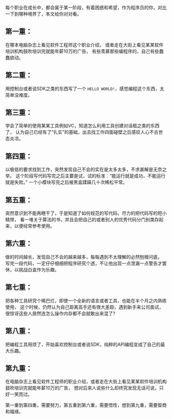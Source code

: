 每个职业在成长中，都会属于某一阶段，有着困惑和希望，作为程序员的你，对比一下到哪种境界了，本文给你对对看。
 
## 第一重：  ##

在哪本电脑杂志上看见软件工程师这个职业介绍，
或者走在大街上看见某某软件培训机构鼓吹培训完就能年薪10万的广告，
有些羡慕那些编程序的，自己有些蠢蠢欲动。 

## 第二重：  ##

用控制台或者说SDK之类的东西写了一个 `HELLO WORLD!`，感觉编程这个东西，太简单没难度。 

## 第三重：  ##

学会了简单的使用某某工具例如VC，知道怎么利用工具创建对话框之类的东西了，
认为自己已经有了“扎实”的基础，出去找工作四面碰壁之后感叹人心不古世态炎凉。 

## 第四重：  ##

以极低的要求找到工作，突然发现自己不会的实在是太多太多，不求甚解是无奈之举。
这个阶段写代码写完之后主要是试，试的标准：“能运行就是成功，不能运行就是失败。”
一个小模块写完之后被黑盒蹂躏几十次稀松平常。 

## 第五重：  ##

突然意识到不能再瞎干了，于是知道了如何规范的写代码，尽力的把代码写的短小精悍，
看一堆关于算法的书，并且会把自己的或者别人的优秀代码分门别类存起来，以便经常参考使用。 

## 第六重： ## 

做的时间越长，发现自己不会的越来越多，每每遇到不太理解的必然刨根问底，
写完一段代码，一定仔仔细细把程序研究个透，不让他出现一点泄漏一点警告才罢休，以挑战白盒作为乐趣。 

## 第七重：  ##

把各种工具研究个稀巴烂，即使一个全新的语言或者工具，也能在半个月之内熟练使用，
这个时候，仍然认为自己距离高手还有很大差距，遇到新手来公司面试，
很惊讶这些人居然连怎么操作内存都不会就敢出来混了? 

## 第八重：  ##

把编程工具用烦了，开始喜欢控制台或者说SDK，纯粹的API编程变成了自己的最大乐趣。 

## 第九重：  ##

在电脑杂志上看见软件工程师的职业介绍，或者走在大街上看见某某软件培训机构鼓吹培训完就能年薪10万的广告，
想对后来人说些什么却终究发现无话可说，只好一笑而过。 

第一重到第四重，需要努力，第五重到第六重，需要悟性，想到第九重，需要智商和福缘。
